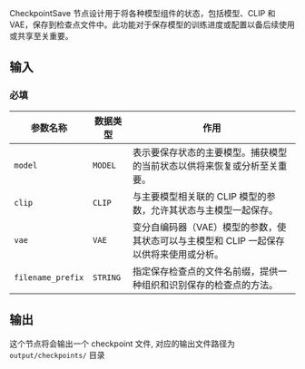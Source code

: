 CheckpointSave 节点设计用于将各种模型组件的状态，包括模型、CLIP 和 VAE，保存到检查点文件中。此功能对于保存模型的训练进度或配置以备后续使用或共享至关重要。

## 输入

### 必填

| 参数名称 | 数据类型 | 作用                                                         |
| -------- | -------- | ------------------------------------------------------------ |
| `model`  | `MODEL`  | 表示要保存状态的主要模型。捕获模型的当前状态以供将来恢复或分析至关重要。 |
| `clip`   | `CLIP`   | 与主要模型相关联的 CLIP 模型的参数，允许其状态与主模型一起保存。 |
| `vae`    | `VAE`    | 变分自编码器（VAE）模型的参数，使其状态可以与主模型和 CLIP 一起保存以供将来使用或分析。 |
| `filename_prefix` | `STRING` | 指定保存检查点的文件名前缀，提供一种组织和识别保存的检查点的方法。 |

## 输出

这个节点将会输出一个 checkpoint 文件, 对应的输出文件路径为 `output/checkpoints/` 目录
